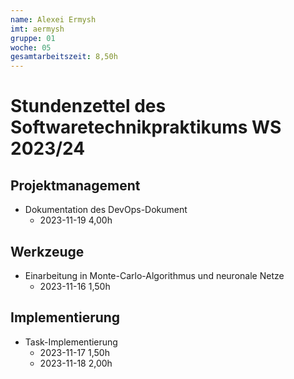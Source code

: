 ```yaml
---
name: Alexei Ermysh
imt: aermysh
gruppe: 01
woche: 05
gesamtarbeitszeit: 8,50h
---
```


# Stundenzettel des Softwaretechnikpraktikums WS 2023/24

## Projektmanagement
- Dokumentation des DevOps-Dokument
  - 2023-11-19 4,00h

## Werkzeuge
- Einarbeitung in Monte-Carlo-Algorithmus und neuronale Netze
    - 2023-11-16 1,50h

## Implementierung
- Task-Implementierung
  - 2023-11-17 1,50h
  - 2023-11-18 2,00h

